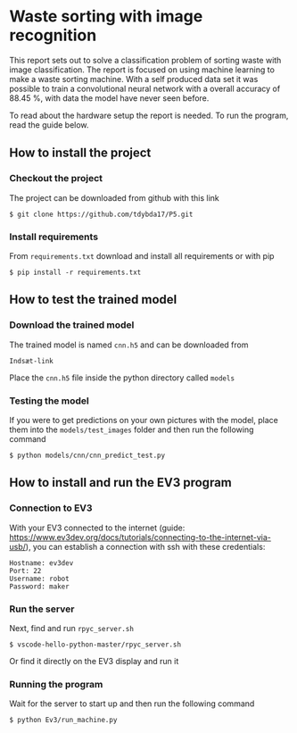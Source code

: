 # Waste sorting with image recognition

This report sets out to solve a classification problem of sorting waste with image classification. 
The report is focused on using machine learning to make a waste sorting machine. With a self produced 
data set it was possible to train a convolutional neural network with a overall accuracy of 
88.45 %, with data the model have never seen before.

To read about the hardware setup the report is needed. To run the program, read the guide below.

## How to install the project

### Checkout the project
The project can be downloaded from github with this link

    $ git clone https://github.com/tdybda17/P5.git
    
### Install requirements
From `requirements.txt` download and install all requirements or with pip

    $ pip install -r requirements.txt
    
    
## How to test the trained model

### Download the trained model
The trained model is named `cnn.h5` and can be downloaded from

    Indsæt-link
    
Place the `cnn.h5` file inside the python directory called `models`
    
### Testing the model
If you were to get predictions on your own pictures with the model, place them into the `models/test_images` 
folder and then run the following command

    $ python models/cnn/cnn_predict_test.py
    
## How to install and run the EV3 program
### Connection to EV3
With your EV3 connected to the internet 
(guide: https://www.ev3dev.org/docs/tutorials/connecting-to-the-internet-via-usb/), you can establish a 
connection with ssh with these credentials:

    Hostname: ev3dev
    Port: 22
    Username: robot
    Password: maker

### Run the server
Next, find and run `rpyc_server.sh`

    $ vscode-hello-python-master/rpyc_server.sh
    
Or find it directly on the EV3 display and run it


### Running the program
Wait for the server to start up and then run the following command

    $ python Ev3/run_machine.py
    
